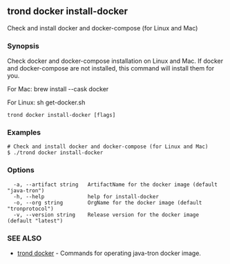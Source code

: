 ## trond docker install-docker

Check and install docker and docker-compose (for Linux and Mac)

### Synopsis

Check docker and docker-compose installation on Linux and Mac. If docker and docker-compose are not installed, this command will install them for you.

For Mac: brew install --cask docker

For Linux: sh get-docker.sh


```
trond docker install-docker [flags]
```

### Examples

```
# Check and install docker and docker-compose (for Linux and Mac)
$ ./trond docker install-docker

```

### Options

```
  -a, --artifact string   ArtifactName for the docker image (default "java-tron")
  -h, --help              help for install-docker
  -o, --org string        OrgName for the docker image (default "tronprotocol")
  -v, --version string    Release version for the docker image (default "latest")
```

### SEE ALSO

* [trond docker](trond_docker.md)	 - Commands for operating java-tron docker image.
